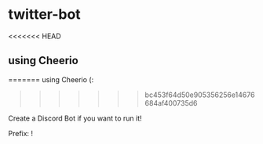 # twitter-bot
<<<<<<< HEAD

## using Cheerio
=======
using Cheerio (:
>>>>>>> bc453f64d50e905356256e14676684af400735d6

Create a Discord Bot if you want to run it!

Prefix: !
